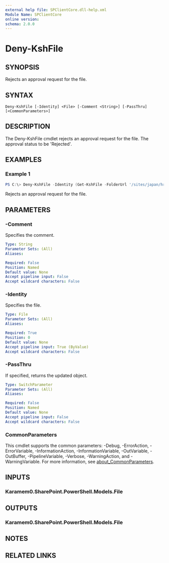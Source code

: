 ```yaml
---
external help file: SPClientCore.dll-help.xml
Module Name: SPClientCore
online version:
schema: 2.0.0
---
```


# Deny-KshFile

## SYNOPSIS
Rejects an approval request for the file.

## SYNTAX

```
Deny-KshFile [-Identity] <File> [-Comment <String>] [-PassThru] [<CommonParameters>]
```

## DESCRIPTION
The Deny-KshFile cmdlet rejects an approval request for the file. The approval status to be 'Rejected'.

## EXAMPLES

### Example 1
```powershell
PS C:\> Deny-KshFile -Identity (Get-KshFile -FolderUrl '/sites/japan/hr/Shared%20Documents/README.txt')
```

Rejects an approval request for the file.

## PARAMETERS

### -Comment
Specifies the comment.

```yaml
Type: String
Parameter Sets: (All)
Aliases:

Required: False
Position: Named
Default value: None
Accept pipeline input: False
Accept wildcard characters: False
```

### -Identity
Specifies the file.

```yaml
Type: File
Parameter Sets: (All)
Aliases:

Required: True
Position: 0
Default value: None
Accept pipeline input: True (ByValue)
Accept wildcard characters: False
```

### -PassThru
If specified, returns the updated object.

```yaml
Type: SwitchParameter
Parameter Sets: (All)
Aliases:

Required: False
Position: Named
Default value: None
Accept pipeline input: False
Accept wildcard characters: False
```

### CommonParameters
This cmdlet supports the common parameters: -Debug, -ErrorAction, -ErrorVariable, -InformationAction, -InformationVariable, -OutVariable, -OutBuffer, -PipelineVariable, -Verbose, -WarningAction, and -WarningVariable. For more information, see [about_CommonParameters](http://go.microsoft.com/fwlink/?LinkID=113216).

## INPUTS

### Karamem0.SharePoint.PowerShell.Models.File

## OUTPUTS

### Karamem0.SharePoint.PowerShell.Models.File

## NOTES

## RELATED LINKS
